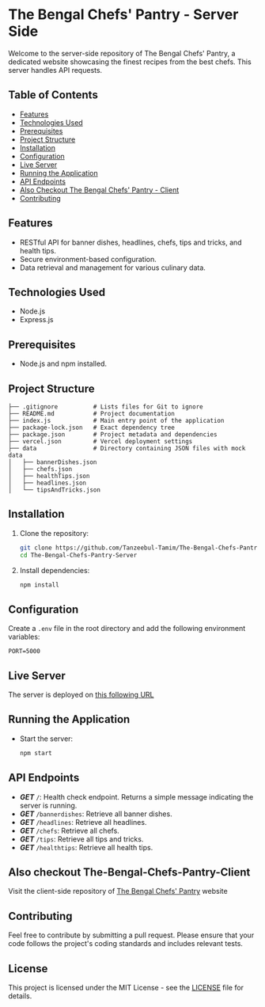 # The Bengal Chefs' Pantry - Server Side

Welcome to the server-side repository of The Bengal Chefs' Pantry, a dedicated website showcasing the finest recipes from the best chefs. This server handles API requests.

## Table of Contents
- [Features](#features)
- [Technologies Used](#technologies-used)
- [Prerequisites](#prerequisites)
- [Project Structure](#project-structure)
- [Installation](#installation)
- [Configuration](#configuration)
- [Live Server](#live-server)
- [Running the Application](#running-the-application)
- [API Endpoints](#api-endpoints)
- [Also Checkout The Bengal Chefs' Pantry - Client](#also-checkout-the-bengal-chefs-pantry-client)
- [Contributing](#contributing)

## Features

- RESTful API for banner dishes, headlines, chefs, tips and tricks, and health tips.
- Secure environment-based configuration.
- Data retrieval and management for various culinary data.

## Technologies Used

- Node.js
- Express.js

## Prerequisites

- Node.js and npm installed.

## Project Structure

```
├── .gitignore          # Lists files for Git to ignore
├── README.md           # Project documentation
├── index.js            # Main entry point of the application
├── package-lock.json   # Exact dependency tree
├── package.json        # Project metadata and dependencies
├── vercel.json         # Vercel deployment settings
├── data                # Directory containing JSON files with mock data
│   ├── bannerDishes.json
│   ├── chefs.json
│   ├── healthTips.json
│   ├── headlines.json
│   └── tipsAndTricks.json
```

## Installation

1. Clone the repository:
    ```bash
    git clone https://github.com/Tanzeebul-Tamim/The-Bengal-Chefs-Pantry-Server
    cd The-Bengal-Chefs-Pantry-Server
    ```

2. Install dependencies:
    ```bash
    npm install
    ```

## Configuration

Create a `.env` file in the root directory and add the following environment variables:

```
PORT=5000
```

## Live Server

The server is deployed on [this following URL](https://chefs-pentry-server-4lg1rnncd-tamim-200091-yahoocom.vercel.app/)

## Running the Application

- Start the server:
    ```bash
    npm start
    ```

## API Endpoints

- ***GET*** `/`: Health check endpoint. Returns a simple message indicating the server is running.
- ***GET*** `/bannerdishes`: Retrieve all banner dishes.
- ***GET*** `/headlines`: Retrieve all headlines.
- ***GET*** `/chefs`: Retrieve all chefs.
- ***GET*** `/tips`: Retrieve all tips and tricks.
- ***GET*** `/healthtips`: Retrieve all health tips.

## Also checkout The-Bengal-Chefs-Pantry-Client

Visit the client-side repository of [The Bengal Chefs' Pantry](https://github.com/Tanzeebul-Tamim/The-Bengal-Chefs-Pantry-Client) website

## Contributing

Feel free to contribute by submitting a pull request. Please ensure that your code follows the project's coding standards and includes relevant tests.

## License

This project is licensed under the MIT License - see the [LICENSE](LICENSE) file for details.
